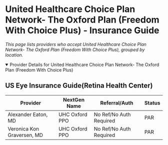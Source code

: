 # United Healthcare Choice Plan Network- The Oxford Plan (Freedom With Choice Plus) - Insurance Guide

*This page lists providers who accept United Healthcare Choice Plan Network- The Oxford Plan (Freedom With Choice Plus), grouped by location.*

<details open><summary>Provider Details for United Healthcare Choice Plan Network- The Oxford Plan (Freedom With Choice Plus)</summary>

## US Eye Insurance Guide(Retina Health Center)

| Provider | NextGen Name | Referral/Auth | Status |
|----------|-------------|--------------|--------|
| Alexander Eaton, MD | UHC Oxford PPO | No Ref/No Auth Required | PAR |
| Veronica Kon Graversen, MD | UHC Oxford PPO | No Ref/No Auth Required | PAR |

</details>

